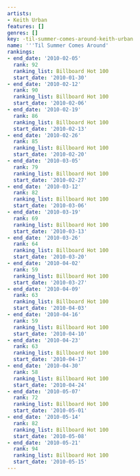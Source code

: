 ```yaml
---
artists:
- Keith Urban
features: []
genres: []
key: -til-summer-comes-around-keith-urban
name: '''Til Summer Comes Around'
rankings:
- end_date: '2010-02-05'
  rank: 92
  ranking_list: Billboard Hot 100
  start_date: '2010-01-30'
- end_date: '2010-02-12'
  rank: 90
  ranking_list: Billboard Hot 100
  start_date: '2010-02-06'
- end_date: '2010-02-19'
  rank: 86
  ranking_list: Billboard Hot 100
  start_date: '2010-02-13'
- end_date: '2010-02-26'
  rank: 85
  ranking_list: Billboard Hot 100
  start_date: '2010-02-20'
- end_date: '2010-03-05'
  rank: 79
  ranking_list: Billboard Hot 100
  start_date: '2010-02-27'
- end_date: '2010-03-12'
  rank: 82
  ranking_list: Billboard Hot 100
  start_date: '2010-03-06'
- end_date: '2010-03-19'
  rank: 69
  ranking_list: Billboard Hot 100
  start_date: '2010-03-13'
- end_date: '2010-03-26'
  rank: 64
  ranking_list: Billboard Hot 100
  start_date: '2010-03-20'
- end_date: '2010-04-02'
  rank: 59
  ranking_list: Billboard Hot 100
  start_date: '2010-03-27'
- end_date: '2010-04-09'
  rank: 63
  ranking_list: Billboard Hot 100
  start_date: '2010-04-03'
- end_date: '2010-04-16'
  rank: 59
  ranking_list: Billboard Hot 100
  start_date: '2010-04-10'
- end_date: '2010-04-23'
  rank: 63
  ranking_list: Billboard Hot 100
  start_date: '2010-04-17'
- end_date: '2010-04-30'
  rank: 58
  ranking_list: Billboard Hot 100
  start_date: '2010-04-24'
- end_date: '2010-05-07'
  rank: 72
  ranking_list: Billboard Hot 100
  start_date: '2010-05-01'
- end_date: '2010-05-14'
  rank: 82
  ranking_list: Billboard Hot 100
  start_date: '2010-05-08'
- end_date: '2010-05-21'
  rank: 94
  ranking_list: Billboard Hot 100
  start_date: '2010-05-15'
---
```


